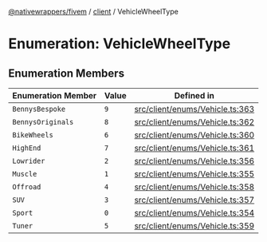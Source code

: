 [@nativewrappers/fivem](../../README.md) / [client](../README.md) / VehicleWheelType

# Enumeration: VehicleWheelType

## Enumeration Members

| Enumeration Member | Value | Defined in |
| ------ | ------ | ------ |
| `BennysBespoke` | `9` | [src/client/enums/Vehicle.ts:363](https://github.com/nativewrappers/fivem/blob/5ebb4b78605d0cb7cf468eefa811c3a586dedc74/src/client/enums/Vehicle.ts#L363) |
| `BennysOriginals` | `8` | [src/client/enums/Vehicle.ts:362](https://github.com/nativewrappers/fivem/blob/5ebb4b78605d0cb7cf468eefa811c3a586dedc74/src/client/enums/Vehicle.ts#L362) |
| `BikeWheels` | `6` | [src/client/enums/Vehicle.ts:360](https://github.com/nativewrappers/fivem/blob/5ebb4b78605d0cb7cf468eefa811c3a586dedc74/src/client/enums/Vehicle.ts#L360) |
| `HighEnd` | `7` | [src/client/enums/Vehicle.ts:361](https://github.com/nativewrappers/fivem/blob/5ebb4b78605d0cb7cf468eefa811c3a586dedc74/src/client/enums/Vehicle.ts#L361) |
| `Lowrider` | `2` | [src/client/enums/Vehicle.ts:356](https://github.com/nativewrappers/fivem/blob/5ebb4b78605d0cb7cf468eefa811c3a586dedc74/src/client/enums/Vehicle.ts#L356) |
| `Muscle` | `1` | [src/client/enums/Vehicle.ts:355](https://github.com/nativewrappers/fivem/blob/5ebb4b78605d0cb7cf468eefa811c3a586dedc74/src/client/enums/Vehicle.ts#L355) |
| `Offroad` | `4` | [src/client/enums/Vehicle.ts:358](https://github.com/nativewrappers/fivem/blob/5ebb4b78605d0cb7cf468eefa811c3a586dedc74/src/client/enums/Vehicle.ts#L358) |
| `SUV` | `3` | [src/client/enums/Vehicle.ts:357](https://github.com/nativewrappers/fivem/blob/5ebb4b78605d0cb7cf468eefa811c3a586dedc74/src/client/enums/Vehicle.ts#L357) |
| `Sport` | `0` | [src/client/enums/Vehicle.ts:354](https://github.com/nativewrappers/fivem/blob/5ebb4b78605d0cb7cf468eefa811c3a586dedc74/src/client/enums/Vehicle.ts#L354) |
| `Tuner` | `5` | [src/client/enums/Vehicle.ts:359](https://github.com/nativewrappers/fivem/blob/5ebb4b78605d0cb7cf468eefa811c3a586dedc74/src/client/enums/Vehicle.ts#L359) |

